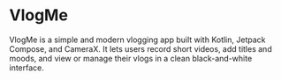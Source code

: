 # VlogMe
VlogMe is a simple and modern vlogging app built with Kotlin, Jetpack Compose, and CameraX. It lets users record short videos, add titles and moods, and view or manage their vlogs in a clean black-and-white interface.
